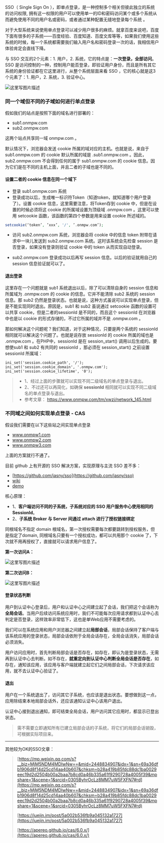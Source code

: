 SSO（ Single Sign On ），即单点登录，是一种控制多个相关但彼此独立的系统的访问权限, 拥有这一权限的用户可以使用单一的ID和密码访问某个或多个系统从而避免使用不同的用户名或密码，或者通过某种配置无缝地登录每个系统 。

对于大型系统来说使用单点登录可以减少用户很多的麻烦。就拿百度来说吧，百度下面有很多的子系统——百度经验、百度知道、百度文库等等，如果我们使用这些系统的时候，每一个系统都需要我们输入用户名和密码登录一次的话，我相信用户体验肯定会直线下降。

与 SSO 交互的2个元素：1.  用户，2. 系统，它的特点是：**一次登录，全部访问**。SSO 是访问控制的一种，控制用户能否登录，即验证用户身份，而且是所有其它系统的身份验证都在它这里进行，从整个系统层面来看 SSO ，它的核心就是这3个元素了：1. 用户，2. 系统，3. 验证中心。

![这里写图片描述](https://img-note.langyastudio.com/20210707172040.png?x-oss-process=style/watermark)



### 同一个域但不同的子域如何进行单点登录

假如我们的站点是按照下面的域名进行部署的：

- sub1.onmpw.com
- sub2.onmpw.com

这两个站点共享同一域 onmpw.com 。

默认情况下，浏览器会发送 cookie 所属的域对应的主机。也就是说，来自于 sub1.onmpw.com 的 cookie 默认所属的域是 .sub1.onmpw.com 。因此，sub2.onmpw.com 不会得到任何的属于 sub1.onmpw.com 的 cookie 信息。因为它们是在不同的主机上面，并且二者的子域也是不同的。



#### 设置二者的 cookie 信息在同一个域下

-  登录 sub1.onmpw.com 系统
-  登录成功以后，生成唯一标识符Token（知道token，就知道哪个用户登录了）。设置 cookie 信息，这里需要注意，将Token存到 cookie 中，但是在设置的时候必须将这 cookie 的所属域设置为顶级域 .onmpw.com 。这里可以使用 setcookie 函数，该函数的第四个参数是用来设置 cookie 所述域的。
```php
setcookie(‘token’, ’xxx’, '/', ’.onmpw.com’);
```
- 访问 sub2.onmpw.com 系统，浏览器会将 cookie 中的信息 token 附带在请求中一块儿发送到 sub2.onmpw.com 系统。这时该系统会先检查 session 是否登录，如果没有登录则验证 cookie 中的 token 从而实现自动登录。

- sub2.onmpw.com 登录成功以后再写 session 信息。以后的验证就用自己的 session 信息验证就可以了。



#### 退出登录

这里存在一个问题就是 sub1 系统退出以后，除了可以清除自身的 session 信息和所属域为 .onmpw.com 的 cookie 的信息。它并不能清除 sub2 系统的 session 信息。那 sub2 仍然是登录状态。也就是说，这种方式虽说可以实现单点登录，但是不能实现同时退出。原因是，sub1 和 sub2 虽说通过 setcookie 函数的设置可以共享 cookie，但是二者的sessionId 是不同的，而且这个 sessionId 在浏览器中也是以 cookie 的形式存储的，不过它所属的域并不是 .onmpw.com 。

那如何解决这个问题呢？我们知道，对于这种情况，只要是两个系统的 sessionId 相同就可以解决这个问题了。也就是说存放 sessionId 的 cookie 所属的域也是 .onmpw.com 。在PHP中，sessionId 是在 session_start() 调用以后生成的。要想使sub1 和 sub2 有共同的 sessionId ，那必须在 session_start() 之前设置 sessionId 所属域：
```
ini_set('session.cookie_path', '/');
ini_set('session.cookie_domain', '.onmpw.com');
ini_set('session.cookie_lifetime', '0');
```

>  - 1、经过上面的步骤就可以实现不同二级域名的单点登录与退出。
>  - 2、不过还可以再简化，如确保 **sessionId** 相同就可以实现不同二级域名的单点登录与退出。
>  - 参考文章： https://www.onmpw.com/tm/xwzj/network_145.html



### 不同域之间如何实现单点登录 - CAS

假设我们需要在以下这些站之间实现单点登录

- www.onmpw1.com
- www.onmpw2.com
- www.onmpw3.com

上面的方案就行不通了。



目前 github 上有开源的 SSO 解决方案，实现原理与主流 SSO 差不多：

- [https://github.com/jasny/sso](https://github.com/jasny/sso)
- [wiki](https://github.com/jasny/sso/wiki)
- [demo](https://github.com/phpyii/tp5-sso)



核心原理： 

- 1、**客户端访问不同的子系统，子系统对应的 SSO 用户服务中心使用相同的 SessionId**。
- 2、**子系统 Broker 与 Server 间通过 attach 进行了授权链接绑定**

同根域名不指定 domain 根域名，第一次授权需要每次都要跳转到授权服务，但是指定了domain, 同根域名只要有一个授权成功，都可以共用那个 cookie 了，下次就不用再授权了，直接就可以请求用户信息了。



**第一次访问A：**

![这里写图片描述](https://img-note.langyastudio.com/20210707172046.png?x-oss-process=style/watermark)



**第二次访问B：**

![这里写图片描述](https://img-note.langyastudio.com/20210707172048.png?x-oss-process=style/watermark)



#### 登录状态判断

用户到认证中心登录后，用户和认证中心之间建立起了会话，我们把这个会话称为**全局会话**。当用户后续访问系统应用时，我们不可能每次应用请求都到认证中心去判定是否登录，这样效率非常低下，这也是单Web应用不需要考虑的。

我们可以在系统应用和用户浏览器之间建立起**局部会话**，局部会话保持了客户端与该系统应用的登录状态，局部会话依附于全局会话存在，全局会话消失，局部会话必须消失。

用户访问应用时，首先判断局部会话是否存在，如存在，即认为是登录状态，无需再到认证中心去判断。如不存在，**就重定向到认证中心判断全局会话是否存在**，如存在，通知该应用，该应用与客户端就建立起它们之间局部会话，下次请求该应用，就不去认证中心验证了。



#### 退出

用户在一个系统退出了，访问其它子系统，也应该是退出状态。要想做到这一点，应用除结束本地局部会话外，还应该通知认证中心该用户退出。

认证中心接到退出通知，即可结束全局会话，用户访问其它应用时，都显示已登出状态。

> 需不需要立即通知所有已建立局部会话的子系统，将它们的局部会话销毁，可根据实际项目来。
---
其他较为OK的SSO文章：
> [https://mp.weixin.qq.com/s?__biz=MjM5NDM4MDIwNw==&mid=2448834907&idx=1&sn=69a36dfb1906d8f14d25cd14aa40b607&chksm=b28a419b85fdc88dc1ba0029eec19d2d2504b00a2baa7b8cd0a46b335a61f9290728a4005f39&mpshare=1&scene=1&srcid=0305ByhrOcLz8MM7uW5FXFN7#rd](https://mp.weixin.qq.com/s?__biz=MjM5NDM4MDIwNw==&mid=2448834907&idx=1&sn=69a36dfb1906d8f14d25cd14aa40b607&chksm=b28a419b85fdc88dc1ba0029eec19d2d2504b00a2baa7b8cd0a46b335a61f9290728a4005f39&mpshare=1&scene=1&srcid=0305ByhrOcLz8MM7uW5FXFN7#rd)
>
> [https://juejin.im/post/5a002b536fb9a045132a1727](https://juejin.im/post/5a002b536fb9a045132a1727)
>
> [https://apereo.github.io/cas/6.0.x/](https://apereo.github.io/cas/6.0.x/)